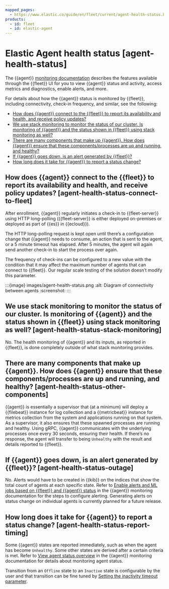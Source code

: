```yaml
---
mapped_pages:
  - https://www.elastic.co/guide/en/fleet/current/agent-health-status.html
products:
  - id: fleet
  - id: elastic-agent
---
```


# Elastic Agent health status [agent-health-status]

The {{agent}} [monitoring documentation](/reference/fleet/monitor-elastic-agent.md) describes the features available through the {{fleet}} UI for you to view {{agent}} status and activity, access metrics and diagnostics, enable alerts, and more.

For details about how the {{agent}} status is monitored by {{fleet}}, including connectivity, check-in frequency, and similar, see the following:

* [How does {{agent}} connect to the {{fleet}} to report its availability and health, and receive policy updates?](#agent-health-status-connect-to-fleet)
* [We use stack monitoring to monitor the status of our cluster. Is monitoring of {{agent}} and the status shown in {{fleet}} using stack monitoring as well?](#agent-health-status-stack-monitoring)
* [There are many components that make up {{agent}}. How does {{agent}} ensure that these components/processes are up and running, and healthy?](#agent-health-status-other-components)
* [If {{agent}} goes down, is an alert generated by {{fleet}}?](#agent-health-status-outage)
* [How long does it take for {{agent}} to report a status change?](#agent-health-status-report-timing)


## How does {{agent}} connect to the {{fleet}} to report its availability and health, and receive policy updates? [agent-health-status-connect-to-fleet]

After enrollment, {{agent}} regularly initiates a check-in to {{fleet-server}} using HTTP long-polling ({{fleet-server}} is either deployed on-premises or deployed as part of {{es}} in {{ecloud}}).

The HTTP long-polling request is kept open until there’s a configuration change that {{agent}} needs to consume, an action that is sent to the agent, or a 5 minute timeout has elapsed. After 5 minutes, the agent will again send another check-in to start the process over again.

The frequency of check-ins can be configured to a new value with the condition that it may affect the maximum number of agents that can connect to {{fleet}}. Our regular scale testing of the solution doesn’t modify this parameter.

:::{image} images/agent-health-status.png
:alt: Diagram of connectivity between agents
:screenshot:
:::


## We use stack monitoring to monitor the status of our cluster. Is monitoring of {{agent}} and the status shown in {{fleet}} using stack monitoring as well? [agent-health-status-stack-monitoring]

No. The health monitoring of {{agent}} and its inputs, as reported in {{fleet}}, is done completely outside of what stack monitoring provides.


## There are many components that make up {{agent}}. How does {{agent}} ensure that these components/processes are up and running, and healthy? [agent-health-status-other-components]

{{agent}} is essentially a supervisor that (at a minimum) will deploy a {{filebeat}} instance for log collection and a {{metricbeat}} instance for metrics collection from the system and applications running on that system. As a supervisor, it also ensures that these spawned processes are running and healthy. Using gRPC, {{agent}} communicates with the underlying processes once every 30 seconds, ensuring their health. If there’s no response, the agent will transfer to being `Unhealthy` with the result and details reported to {{fleet}}.


## If {{agent}} goes down, is an alert generated by {{fleet}}? [agent-health-status-outage]

No. Alerts would have to be created in {{kib}} on the indices that show the total count of agents at each specific state. Refer to [Enable alerts and ML jobs based on {{fleet}} and {{agent}} status](/reference/fleet/monitor-elastic-agent.md#fleet-alerting) in the {{agent}} monitoring documentation for the steps to configure alerting. Generating alerts on status change on individual agents is currently planned for a future release.


## How long does it take for {{agent}} to report a status change? [agent-health-status-report-timing]

Some {{agent}} states are reported immediately, such as when the agent has become `Unhealthy`. Some other states are derived after a certain criteria is met. Refer to [View agent status overview](/reference/fleet/monitor-elastic-agent.md#view-agent-status) in the {{agent}} monitoring documentation for details about monitoring agent status.

Transition from an `Offline` state to an `Inactive` state is configurable by the user and that transition can be fine tuned by [Setting the inactivity timeout parameter](/reference/fleet/set-inactivity-timeout.md).

